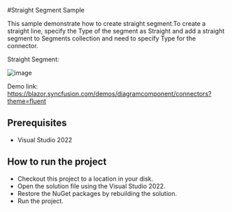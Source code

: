 #Straight Segment Sample

This sample demonstrate how to create straight segment.To create a straight line, specify the Type of the segment as Straight and add a straight segment to Segments collection and need to specify Type for the connector.

Straight Segment:

![image](https://user-images.githubusercontent.com/77827252/215650657-0ef5c49c-7cf3-4f87-88ee-a4faaba9394d.png)

Demo link: 
https://blazor.syncfusion.com/demos/diagramcomponent/connectors?theme=fluent

## Prerequisites

* Visual Studio 2022

## How to run the project

* Checkout this project to a location in your disk.
* Open the solution file using the Visual Studio 2022.
* Restore the NuGet packages by rebuilding the solution.
* Run the project.
